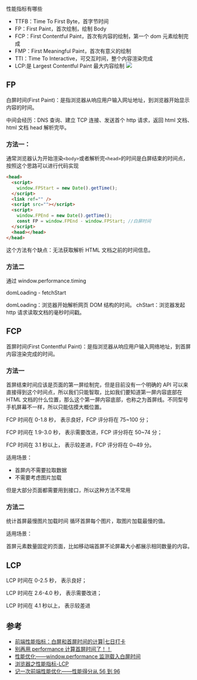 性能指标有哪些

- TTFB：Time To First Byte，首字节时间
- FP：First Paint，首次绘制，绘制 Body
- FCP：First Contentful Paint，首次有内容的绘制，第一个 dom 元素绘制完成
- FMP：First Meaningful Paint，首次有意义的绘制
- TTI：Time To Interactive，可交互时间，整个内容渲染完成
- LCP:是 Largest Contentful Paint 最大内容绘制
  ![](https://p3-juejin.byteimg.com/tos-cn-i-k3u1fbpfcp/967ac78f03094934a9973f63c0dbbfe4~tplv-k3u1fbpfcp-zoom-in-crop-mark:1512:0:0:0.awebp)

## FP

白屏时间(First Paint)：是指浏览器从响应用户输入网址地址，到浏览器开始显示内容的时间。

中间会经历：DNS 查询、建立 TCP 连接、发送首个 http 请求，返回 html 文档、html 文档 head 解析完毕。

### 方法一：

通常浏览器认为开始渲染`<body>`或者解析完`<head>`的时间是白屏结束的时间点，按照这个思路可以进行代码实现

```html
<head>
  <script>
    window.FPStart = new Date().getTime();
  </script>
  <link ref="" />
  <script src=""></script>
  <script>
    window.FPEnd = new Date().getTime();
    const FP = window.FPEnd - window.FPStart; //白屏时间
  </script>
  <head></head>
</head>
```

这个方法有个缺点：无法获取解析 HTML 文档之前的时间信息。

### 方法二

通过 window.performance.timing

domLoading - fetchStart

domLoading：浏览器开始解析网页 DOM 结构的时间。
chStart：浏览器发起 http 请求读取文档的毫秒时间戳。

## FCP

首屏时间(First Contentful Paint)：是指浏览器从响应用户输入网络地址，到首屏内容渲染完成的时间。

### 方法一

首屏结束时间应该是页面的第一屏绘制完，但是目前没有一个明确的 API 可以来直接得到这个时间点，所以我们只能智取，比如我们要知道第一屏内容底部在 HTML 文档的什么位置，那么这个第一屏内容底部，也称之为首屏线。不同型号手机屏幕不一样，所以只能估摸大概位置。

FCP 时间在 0-1.8 秒， 表示良好，FCP 评分将在 75~100 分；

FCP 时间在 1.9-3.0 秒， 表示需要改进，FCP 评分将在 50~74 分；

FCP 时间在 3.1 秒以上， 表示较差进，FCP 评分将在 0~49 分。

适用场景：

- 首屏内不需要拉取数据
- 不需要考虑图片加载

但是大部分页面都需要用到接口，所以这种方法不常用

### 方法二

统计首屏最慢图片加载时间
循环首屏每个图片，取图片加载最慢的值。

适用场景：

首屏元素数量固定的页面，比如移动端首屏不论屏幕大小都展示相同数量的内容。

## LCP

LCP 时间在 0-2.5 秒， 表示良好；

LCP 时间在 2.6-4.0 秒， 表示需要改进；

LCP 时间在 4.1 秒以上， 表示较差进

## 参考

- [前端性能指标：白屏和首屏时间的计算|七日打卡](https://juejin.cn/post/6916527678807867400?searchId=202308311557310FDC5E46D3903C0ED394)
- [别再用 performance 计算首屏时间了！！](https://juejin.cn/post/7035647196510814221?searchId=20230831164921BFD75D9EAB230D1B2D41)
- [性能优化——window.performance 监测载入白屏时间](https://juejin.cn/post/7054521713748344869?searchId=20230831165346C9210CBE33164913D05E)
- [浏览器之性能指标-LCP](https://juejin.cn/post/7255498215012925495?searchId=20230831175401ECE3465CA3C69B20B7F4)
- [记一次前端性能优化——性能得分从 56 到 96](https://juejin.cn/post/7273072756156235834?searchId=20230831175401ECE3465CA3C69B20B7F4)
